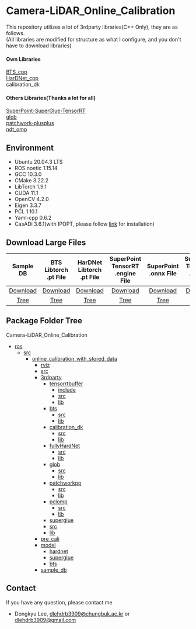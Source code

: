 # Camera-LiDAR_Online_Calibration

This repository utilizes a lot of 3rdparty libraries(C++ Only), they are as follows.  
(All libraries are modified for structure as what I configure, and you don't have to download libraries)  
#### Own Libraries
[BTS_cpp](https://github.com/PigBroA/BTS_cpp)  
[HarDNet_cpp](https://github.com/PigBroA/HarDNet_cpp)  
calibration_dk  
#### Others Libraries(Thanks a lot for all)
[SuperPoint-SuperGlue-TensorRT](https://github.com/yuefanhao/SuperPoint-SuperGlue-TensorRT)  
[glob](https://github.com/p-ranav/glob)  
[patchwork-plusplus](https://github.com/url-kaist/patchwork-plusplus)  
[ndt_omp](https://github.com/koide3/ndt_omp)  

## Environment
 * Ubuntu 20.04.3 LTS
 * ROS noetic 1.15.14
 * GCC 10.3.0
 * CMake 3.22.2
 * LibTorch 1.9.1
 * CUDA 11.1
 * OpenCV 4.2.0
 * Eigen 3.3.7
 * PCL 1.10.1
 * Yaml-cpp 0.6.2
 * CasADi 3.6.1(with IPOPT, please follow [link](https://github.com/zehuilu/Tutorial-on-CasADi-with-CPP/issues/2#issuecomment-1518988014) for installation)

## Download Large Files
| Sample DB | BTS Libtorch .pt File | HarDNet Libtorch .pt File | SuperPoint TensorRT .engine File | SuperPoint .onnx File | SuperGlue TensorRT .engine File | SuperGlue .onnx File |
| :---: | :---: | :---: | :---: | :---: | :---: | :---: |
| [Download](https://o365cbnu-my.sharepoint.com/:u:/g/personal/2019132001_cbnu_ac_kr/EZ3XaZ393nJJmI7WITic5xwB6bIfqD2ghS2A5be7KBoQBQ?e=TC3Ohp) | [Download](https://o365cbnu-my.sharepoint.com/:u:/g/personal/2019132001_cbnu_ac_kr/ES0GPFV8I8pHnr8LmZd_I3ABNgdrchMxoSgWl248G39EtA?e=eqlknF) | [Download](https://o365cbnu-my.sharepoint.com/:u:/g/personal/2019132001_cbnu_ac_kr/EQjpX7EyELZLsphyej7jbUYBI3rRHNbbkP65s5hLL8BTuw?e=pXwxeA) | [Download](https://o365cbnu-my.sharepoint.com/:u:/g/personal/2019132001_cbnu_ac_kr/EWZT_efATpZIuv4zKpcX8c0B8uIoeBMZ1cdj8_tQm-x3FA?e=XeN52B) | [Download](https://o365cbnu-my.sharepoint.com/:u:/g/personal/2019132001_cbnu_ac_kr/ESfj4wqqV5VCpNI-kw9YzAUBzyLwPHPIDeCM_isO9LjVGw?e=FVlQ1s) | [Download](https://o365cbnu-my.sharepoint.com/:u:/g/personal/2019132001_cbnu_ac_kr/Ee4PDVASK2dDtG_E0qZ2IV8B_X2vASLWCAe1q7UBlXHYMQ?e=XyzM9J) | [Download](https://o365cbnu-my.sharepoint.com/:u:/g/personal/2019132001_cbnu_ac_kr/EYAAt5tgwuhNvIIiQ5fokOoB6gNk8561mlBu-hMv9BfwnQ?e=PBTPrJ) |
| [Tree](./ros/src/online_calibration_with_stored_data/sample_db) | [Tree](./ros/src/online_calibration_with_stored_data/model/bts) | [Tree](./ros/src/online_calibration_with_stored_data/model/hardnet) | [Tree](./ros/src/online_calibration_with_stored_data/model/superglue) | [Tree](./ros/src/online_calibration_with_stored_data/model/superglue) | [Tree](./ros/src/online_calibration_with_stored_data/model/superglue) | [Tree](./ros/src/online_calibration_with_stored_data/model/superglue) |

## Package Folder Tree
Camera-LiDAR_Online_Calibration
 * [ros](./ros)
     * [src](./ros/src)
         * [online_calibration_with_stored_data](./ros/src/online_calibration_with_stored_data)
             * [rviz](./ros/src/online_calibration_with_stored_data/rviz)
             * [src](./ros/src/online_calibration_with_stored_data/src)
             * [3rdparty](./ros/src/online_calibration_with_stored_data/3rdparty)
               * [tensorrtbuffer](./ros/src/online_calibration_with_stored_data/3rdparty/tensorrtbuffer)
                 * [include](./ros/src/online_calibration_with_stored_data/3rdparty/tensorrtbuffer/include)
                 * [src](./ros/src/online_calibration_with_stored_data/3rdparty/tensorrtbuffer/src)
                 * [lib](./ros/src/online_calibration_with_stored_data/3rdparty/tensorrtbuffer/lib)
               * [bts](./ros/src/online_calibration_with_stored_data/3rdparty/bts)
                 * [src](./ros/src/online_calibration_with_stored_data/3rdparty/bts/src)
                 * [lib](./ros/src/online_calibration_with_stored_data/3rdparty/bts/lib)
               * [calibration_dk](./ros/src/online_calibration_with_stored_data/3rdparty/calibration_dk)
                 * [src](./ros/src/online_calibration_with_stored_data/3rdparty/calibration_dk/src)
                 * [lib](./ros/src/online_calibration_with_stored_data/3rdparty/calibration_dk/lib)
               * [fullyHardNet](./ros/src/online_calibration_with_stored_data/3rdparty/fullyHardNet)
                 * [src](./ros/src/online_calibration_with_stored_data/3rdparty/fullyHardNet/src)
                 * [lib](./ros/src/online_calibration_with_stored_data/3rdparty/fullyHardNet/lib)
               * [glob](./ros/src/online_calibration_with_stored_data/3rdparty/glob)
                 * [src](./ros/src/online_calibration_with_stored_data/3rdparty/glob/src)
                 * [lib](./ros/src/online_calibration_with_stored_data/3rdparty/glob/lib)
               * [patchworkpp](./ros/src/online_calibration_with_stored_data/3rdparty/patchworkpp)
                 * [src](./ros/src/online_calibration_with_stored_data/3rdparty/patchworkpp/src)
                 * [lib](./ros/src/online_calibration_with_stored_data/3rdparty/patchworkpp/lib)
               * [pclomp](./ros/src/online_calibration_with_stored_data/3rdparty/pclomp)
                 * [src](./ros/src/online_calibration_with_stored_data/3rdparty/pclomp/src)
                 * [lib](./ros/src/online_calibration_with_stored_data/3rdparty/pclomp/lib)
               * [superglue](./ros/src/online_calibration_with_stored_data/3rdparty/superglue)
               * [src](./ros/src/online_calibration_with_stored_data/3rdparty/superglue/src)
               * [lib](./ros/src/online_calibration_with_stored_data/3rdparty/superglue/lib)
             * [pre_cali](./ros/src/online_calibration_with_stored_data/pre_cali)
             * [model](./ros/src/online_calibration_with_stored_data/model)
               * [hardnet](./ros/src/online_calibration_with_stored_data/model/hardnet)
               * [superglue](./ros/src/online_calibration_with_stored_data/model/superglue)
               * [bts](./ros/src/online_calibration_with_stored_data/model/bts)
             * [sample_db](./ros/src/online_calibration_with_stored_data/sample_db)

## Contact
If you have any question, please contact me
 * Dongkyu Lee, dlehdrb3909@chungbuk.ac.kr or dlehdrb3909@gmail.com
